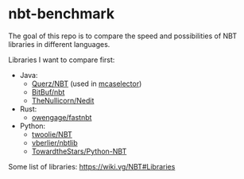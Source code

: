 # nbt-benchmark

The goal of this repo is to compare the speed and possibilities of NBT libraries in different languages.

Libraries I want to compare first:
- Java:
  - [Querz/NBT](https://github.com/Querz/NBT) (used in [mcaselector](https://github.com/Querz/mcaselector))
  - [BitBuf/nbt](https://github.com/BitBuf/nbt)
  - [TheNullicorn/Nedit](https://github.com/TheNullicorn/Nedit)
- Rust:
  - [owengage/fastnbt](https://github.com/owengage/fastnbt)
- Python:
  - [twoolie/NBT](https://github.com/twoolie/NBT)
  - [vberlier/nbtlib](https://github.com/vberlier/nbtlib)
  - [TowardtheStars/Python-NBT](https://github.com/TowardtheStars/Python-NBT)


Some list of libraries: https://wiki.vg/NBT#Libraries
